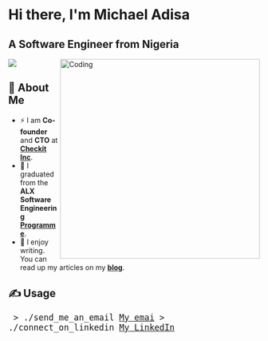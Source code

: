 <h1 align="left">Hi there, I'm Michael Adisa</h1>
<h2 align="left">A Software Engineer from Nigeria</h2>
<img align= "right" alt="Coding" width="400" src="https://cdn.dribbble.com/users/1162077/screenshots/3848914/media/320984a9ca58b3c73274c9259ecf6de8.gif">

<p>
  <img src="https://img.shields.io/github/last-commit/Codart-7/Codart-7?color=blue&label=last%20updated&style=flat" />
</p>

## 📖 About Me
- ⚡ I am **Co-founder** and **CTO** at **[Checkit Inc](https://checkitprocure.com/)**.
- 🌱 I graduated from the **ALX Software Engineering [Programme](https://drive.google.com/file/d/1fOgW0enOQWnGOKYjXtor3xxf2op6Lzf7/view?usp=sharing)**.
- 🌱 I enjoy writing. You can read up my articles on my **[blog](https://sage.hashnode.dev/)**.

## ✍️ Usage

<big><pre>
&#62; ./send_me_an_email
[My emai](mailto:michael.o.adisa@gmail.com)
&#62; ./connect_on_linkedin
[My LinkedIn](https://www.linkedin.com/in/mike-adisa/)
</pre></big>



